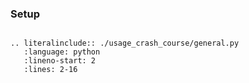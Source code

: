 
### Setup

```{eval-rst}

.. literalinclude:: ./usage_crash_course/general.py
   :language: python
   :lineno-start: 2
   :lines: 2-16

```
